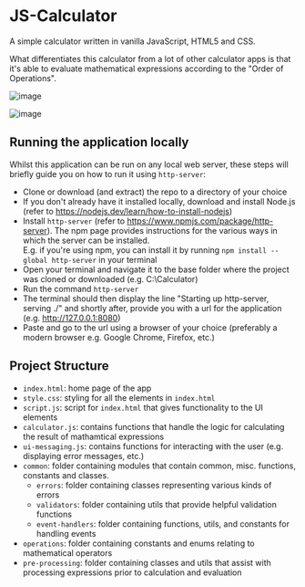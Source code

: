 # JS-Calculator

A simple calculator written in vanilla JavaScript, HTML5 and CSS. 

What differentiates this calculator from a lot of other calculator apps is 
that it's able to evaluate mathematical expressions according to the "Order of Operations".

![image](https://user-images.githubusercontent.com/41521247/173785251-051368fa-81ef-4257-a451-2a472375ceb4.png)

![image](https://user-images.githubusercontent.com/41521247/173785318-506d70ba-c7df-42a1-8dfc-6d0af41a0083.png)


## Running the application locally

Whilst this application can be run on any local web server, these steps will briefly guide you on how to run it using `http-server`:

- Clone or download (and extract) the repo to a directory of your choice
- If you don't already have it installed locally, download and install Node.js (refer to https://nodejs.dev/learn/how-to-install-nodejs)
- Install `http-server` (refer to https://www.npmjs.com/package/http-server). The npm page provides instructions for the various ways in which the server can be installed. <br> E.g. if you're using npm, you can install it by running
    `npm install --global http-server` in your terminal
 -  Open your terminal and navigate it to the base folder where the project was cloned or downloaded (e.g. C:\Calculator)
 - Run the command `http-server`
 - The terminal should then display the line "Starting up http-server, serving ./" and shortly after, provide you with a url for the application (e.g. http://127.0.0.1:8080)
 - Paste and go to the url using a browser of your choice (preferably a modern browser e.g. Google Chrome, Firefox, etc.)

## Project Structure

- `index.html`: home page of the app
- `style.css`: styling for all the elements in `index.html`
- `script.js`: script for `index.html` that gives functionality to the UI elements
- `calculator.js`: contains functions that handle the logic for calculating the result of mathamtical expressions
- `ui-messaging.js`: contains functions for interacting with the user (e.g. displaying error messages, etc.)
- `common`: folder containing modules that contain common, misc. functions, constants and classes.
  - `errors`: folder containing classes representing various kinds of errors
  - `validators`: folder containing utils that provide helpful validation functions
  - `event-handlers`: folder containing functions, utils, and constants for handling events
- `operations`: folder containing constants and enums relating to mathematical operators
- `pre-processing`: folder containing classes and utils that assist with processing expressions prior to calculation and evaluation

